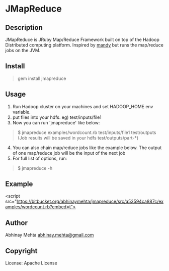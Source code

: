 JMapReduce
==========

Description
-----------

JMapReduce is JRuby Map/Reduce Framework built on top of the Hadoop Distributed computing platform.
Inspired by [mandy](http://github.com/forward/mandy "Mandy") but runs the map/reduce jobs on the JVM.

Install
-------

> gem install jmapreduce

Usage
-----

1. Run Hadoop cluster on your machines and set HADOOP_HOME env variable.
2. put files into your hdfs. eg) test/inputs/file1
3. Now you can run 'jmapreduce' like below:
> $ jmapreduce examples/wordcount.rb test/inputs/file1 test/outputs
(Job results will be saved in your hdfs test/outputs/part-*)
4. You can also chain map/reduce jobs like the example below. The output of one map/reduce job will be the input of the next job
5. For full list of options, run:
> $ jmapreduce -h

Example 
-------

\<script src="https://bitbucket.org/abhinaymehta/jmapreduce/src/a53594ca887c/examples/wordcount.rb?embed=t"></script>

Author
-------

Abhinay Mehta <abhinay.mehta@gmail.com>

Copyright
---------

License: Apache License